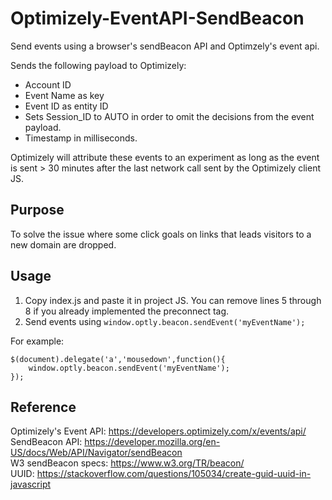 # Optimizely-EventAPI-SendBeacon

Send events using a browser's sendBeacon API and Optimzely's event api. 

Sends the following payload to Optimizely:
* Account ID
* Event Name as key
* Event ID as entity ID
* Sets Session_ID to AUTO in order to omit the decisions from the event payload.
* Timestamp in milliseconds.

Optimizely will attribute these events to an experiment as long as the event is sent > 30 minutes after the last network call sent by the Optimizely client JS.

## Purpose

To solve the issue where some click goals on links that leads visitors to a new domain are dropped.

## Usage

1. Copy index.js and paste it in project JS. You can remove lines 5 through 8 if you already implemented the preconnect tag.
2. Send events using ```window.optly.beacon.sendEvent('myEventName');```

For example: 

```
$(document).delegate('a','mousedown',function(){
    window.optly.beacon.sendEvent('myEventName');
});
```

## Reference

Optimizely's Event API: https://developers.optimizely.com/x/events/api/  
SendBeacon API: https://developer.mozilla.org/en-US/docs/Web/API/Navigator/sendBeacon  
W3 sendBeacon specs: https://www.w3.org/TR/beacon/  
UUID: https://stackoverflow.com/questions/105034/create-guid-uuid-in-javascript  
